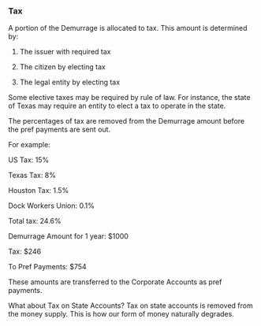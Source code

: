### Tax
A portion of the Demurrage is allocated to tax. This amount is determined by:

1. The issuer with required tax

2. The citizen by electing tax

3. The legal entity by electing tax

Some elective taxes may be required by rule of law. For instance, the state of Texas may require an entity to elect a tax to operate in the state.

The percentages of tax are removed from the Demurrage amount before the pref payments are sent out.

For example:

US Tax: 15%

Texas Tax: 8%

Houston Tax: 1.5%

Dock Workers Union: 0.1%

Total tax: 24.6%


Demurrage Amount for 1 year: $1000



Tax: $246

To Pref Payments: $754

These amounts are transferred to the Corporate Accounts as pref payments.

What about Tax on State Accounts? Tax on state accounts is removed from the money supply. This is how our form of money naturally degrades.


